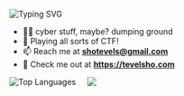 ![Typing SVG](https://readme-typing-svg.demolab.com/?lines=Hi👋+I'm+Tev!) 

- 👨‍💻 cyber stuff, maybe? dumping ground
- 🚩 Playing all sorts of CTF!
- 📫 Reach me at **shotevels@gmail.com**
- 🔗 Check me out at **https://tevelsho.com**
  
<div style="display: flex; gap: 20px;">
    <img src="https://github-readme-stats.vercel.app/api/top-langs/?username=trevelling&theme=buefy&layout=compact" alt="Top Languages" />
    <img src="https://github-readme-stats.vercel.app/api?username=trevelling&theme=buefy&show_icons=true" />
</div>








